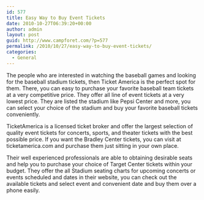 ```yaml
---
id: 577
title: Easy Way to Buy Event Tickets
date: 2010-10-27T06:39:20+00:00
author: admin
layout: post
guid: http://www.campforet.com/?p=577
permalink: /2010/10/27/easy-way-to-buy-event-tickets/
categories:
  - General
---
```

The people who are interested in watching the baseball games and looking for the baseball stadium tickets, then Ticket America is the perfect spot for them. There, you can easy to purchase your favorite baseball team tickets at a very competitive price. They offer all line of event tickets at a very lowest price. They are listed the stadium like Pepsi Center and more, you can select your choice of the stadium and buy your favorite baseball tickets conveniently.

TicketAmerica is a licensed ticket broker and offer the largest selection of quality event tickets for concerts, sports, and theater tickets with the best possible price. If you want the Bradley Center tickets, you can visit at ticketamerica.com and purchase them just sitting in your own place.

Their well experienced professionals are able to obtaining desirable seats and help you to purchase your choice of Target Center tickets within your budget. They offer the all Stadium seating charts for upcoming concerts or events scheduled and dates in their website, you can check out the available tickets and select event and convenient date and buy them over a phone easily.